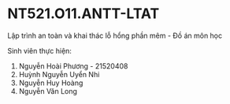# NT521.O11.ANTT-LTAT
Lập trình an toàn và khai thác lỗ hổng phần mêm - Đồ án môn học

Sinh viên thực hiện:
1. Nguyễn Hoài Phương - 21520408
2. Huỳnh Nguyễn Uyển Nhi
3. Nguyễn Huy Hoàng
4. Nguyễn Văn Long
